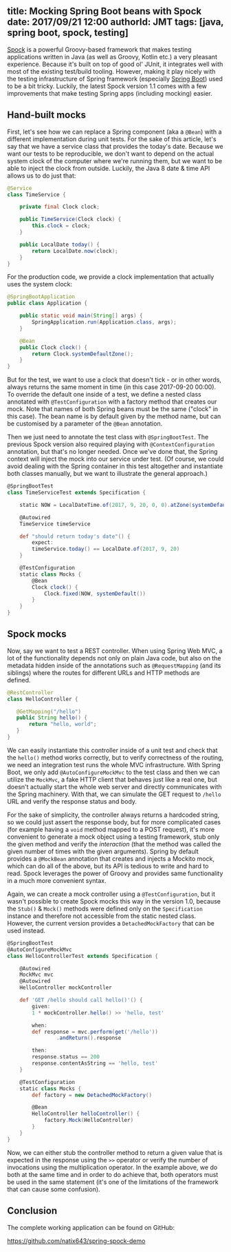 title: Mocking Spring Boot beans with Spock
date: 2017/09/21 12:00
authorId: JMT
tags: [java, spring boot, spock, testing]
---

[Spock](https://github.com/spockframework/spock/) is a powerful Groovy-based framework that makes testing applications written in Java (as well  as Groovy, Kotlin etc.) a very pleasant experience. Because it's built on top of good ol' JUnit, it integrates well with most of the existing test/build tooling. However, making it play nicely with the testing infrastructure of Spring framework (especially [Spring Boot](https://projects.spring.io/spring-boot/)) used to be a bit tricky. Luckily, the latest Spock version 1.1 comes with a few improvements that make testing Spring apps (including mocking) easier.

<!-- more -->

## Hand-built mocks

First, let's see how we can replace a Spring component (aka a `@Bean`) with a different implementation during unit tests. For the sake of this article, let's say that we have a service class that provides the today's date. Because we want our tests to be reproducible, we don't want to depend on the actual system clock of the computer where we're running them, but we want to be able to inject the clock from outside. Luckily, the Java 8 date & time API allows us to do just that:

```java
@Service
class TimeService {

    private final Clock clock;

    public TimeService(Clock clock) {
        this.clock = clock;
    }

    public LocalDate today() {
        return LocalDate.now(clock);
    }
}
```

For the production code, we provide a clock implementation that actually uses the system clock:

```java
@SpringBootApplication
public class Application {

    public static void main(String[] args) {
        SpringApplication.run(Application.class, args);
    }

    @Bean
    public Clock clock() {
        return Clock.systemDefaultZone();
    }
}
```

But for the test, we want to use a clock that doesn't tick - or in other words, always returns the same moment in time (in this case 2017-09-20 00:00). To override the default one inside of a test, we define a nested class annotated with `@TestConfiguration` with a factory method that creates our mock. Note that names of both Spring beans must be the same ("clock" in this case). The bean name is by default given by the method name, but can be customised by a parameter of the `@Bean` annotation.

Then we just need to annotate the test class with `@SpringBootTest`. The previous Spock version also required playing with `@ContextConfiguration` annotation, but that's no longer needed. Once we've done that, the Spring context will inject the mock into our service under test. (Of course, we could avoid dealing with the Spring container in this test altogether and instantiate both classes manually, but we want to illustrate the general approach.)

```groovy
@SpringBootTest
class TimeServiceTest extends Specification {

    static NOW = LocalDateTime.of(2017, 9, 20, 0, 0).atZone(systemDefault()).toInstant()

    @Autowired
    TimeService timeService

    def "should return today's date"() {
        expect:
        timeService.today() == LocalDate.of(2017, 9, 20)
    }

    @TestConfiguration
    static class Mocks {
        @Bean
        Clock clock() {
            Clock.fixed(NOW, systemDefault())
        }
    }
}
```


## Spock mocks

Now, say we want to test a REST controller. When using Spring Web MVC, a lot of the functionality depends not only on plain Java code, but also on the metadata hidden inside of the annotations such as `@RequestMapping` (and its siblings) where the routes for different URLs and HTTP methods are defined.
 
 ```java
@RestController
class HelloController {

    @GetMapping("/hello")
    public String hello() {
        return "hello, world";
    }
}
```
 
We can easily instantiate this controller inside of a unit test and check that the `hello()` method works correctly, but to verify correctness of the routing, we need an integration test runs the whole MVC infrastructure. With Spring Boot, we only add `@AutoConfigureMockMvc` to the test class and then we can utilize the `MockMvc`, a fake HTTP client that behaves just like a real one, but doesn't actually start the whole web server and directly communicates with the Spring machinery. With that, we can simulate the GET request to `/hello` URL and verify the response status and body.

For the sake of simplicity, the controller always returns a hardcoded string, so we could just assert the response body, but for more complicated cases (for example having a `void` method mapped to a POST request), it's more convenient to generate a mock object using a testing framework, stub only the given method and verify the _interaction_ (that the method was called the given number of times with the given arguments). Spring by default provides a `@MockBean` annotation that creates and injects a Mockito mock, which can do all of the above, but its API is tedious to write and hard to read. Spock leverages the power of Groovy and provides same functionality in a much more convenient syntax.

Again, we can create a mock controller using a `@TestConfiguration`, but it wasn't possible to create Spock mocks this way in the version 1.0, because the `Stub()` & `Mock()` methods were defined only on the `Specification` instance and therefore not accessible from the static nested class. However, the current version provides a `DetachedMockFactory` that can be used instead. 

```groovy
@SpringBootTest
@AutoConfigureMockMvc
class HelloControllerTest extends Specification {

    @Autowired
    MockMvc mvc
    @Autowired
    HelloController mockController

    def 'GET /hello should call hello()'() {
        given:
        1 * mockController.hello() >> 'hello, test'

        when:
        def response = mvc.perform(get('/hello'))
                .andReturn().response

        then:
        response.status == 200
        response.contentAsString == 'hello, test'
    }

    @TestConfiguration
    static class Mocks {
        def factory = new DetachedMockFactory()

        @Bean
        HelloController helloController() {
            factory.Mock(HelloController)
        }
    }
}
```

Now, we can either stub the controller method to return a given value that is expected in the response using the `>>` operator or verify the number of invocations using the multiplication operator. In the example above, we do both at the same time and in order to do achieve that, both operators must be used in the same statement (it's one of the limitations of the framework that can cause some confusion).

## Conclusion
The complete working application can be found on GitHub:

https://github.com/natix643/spring-spock-demo

